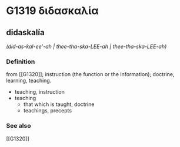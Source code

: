 # G1319 διδασκαλία

## didaskalía

_(did-as-kal-ee'-ah | thee-tha-ska-LEE-ah | thee-tha-ska-LEE-ah)_

### Definition

from [[G1320]]; instruction (the function or the information); doctrine, learning, teaching.

- teaching, instruction
- teaching
  - that which is taught, doctrine
  - teachings, precepts

### See also

[[G1320]]

